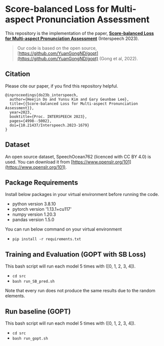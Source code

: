 # Score-balanced Loss for Multi-aspect Pronunciation Assessment

This repository is the implementation of the paper, [**Score-balanced Loss for Multi-aspect Pronunciation Assessment**](https://www.isca-speech.org/archive/interspeech_2023/do23b_interspeech.html) (Interspeech 2023).

> Our code is based on the open source, [https://github.com/YuanGongND/gopt](https://github.com/YuanGongND/gopt) (Gong et al, 2022).

## Citation
Please cite our paper, if you find this repository helpful.

```
@inproceedings{do23b_interspeech,
  author={Heejin Do and Yunsu Kim and Gary Geunbae Lee},
  title={{Score-balanced Loss for Multi-aspect Pronunciation Assessment}},
  year=2023,
  booktitle={Proc. INTERSPEECH 2023},
  pages={4998--5002},
  doi={10.21437/Interspeech.2023-1679}
}
```

## Dataset

An open source dataset, SpeechOcean762 (licenced with CC BY 4.0) is used. You can download it from [https://www.openslr.org/101](https://www.openslr.org/101).

## Package Requirements

Install below packages in your virtual environment before running the code.
- python version 3.8.10
- pytorch version '1.13.1+cu117'
- numpy version 1.20.3
- pandas version 1.5.0

You can run below command on your virtual environment
- `pip install -r requirements.txt`

## Training and Evaluation (GOPT with SB Loss)
This bash script will run each model 5 times with ([0, 1, 2, 3, 4]).
- `cd src`
- `bash run_SB_pred.sh`

Note that every run does not produce the same results due to the random elements.

## Run baseline (GOPT)
This bash script will run each model 5 times with ([0, 1, 2, 3, 4]).
- `cd src`
- `bash run_gopt.sh`

